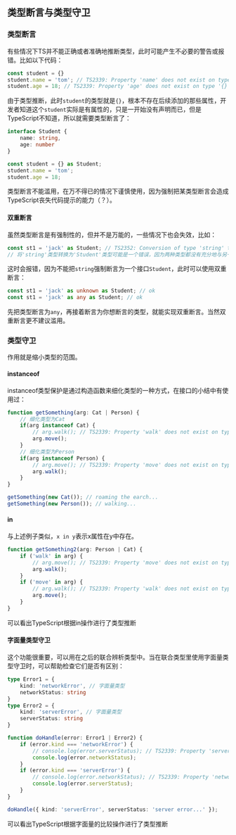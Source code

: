 ## 类型断言与类型守卫

### 类型断言

有些情况下TS并不能正确或者准确地推断类型，此时可能产生不必要的警告或报错。比如以下代码：

```typescript
const student = {}
student.name = 'tom'; // TS2339: Property 'name' does not exist on type '{}'.
student.age = 18; // TS2339: Property 'age' does not exist on type '{}'.
```

由于类型推断，此时`student`的类型就是`{}`，根本不存在后续添加的那些属性，开发者知道这个`student`实际是有属性的，只是一开始没有声明而已，但是TypeScript不知道，所以就需要类型断言了：

```typescript
interface Student {
    name: string,
    age: number
}

const student = {} as Student;
student.name = 'tom';
student.age = 18; 
```

类型断言不能滥用，在万不得已的情况下谨慎使用，因为强制把某类型断言会造成TypeScript丧失代码提示的能力（？）。

#### 双重断言

虽然类型断言是有强制性的，但并不是万能的，一些情况下也会失效，比如：

```typescript
const st1 = 'jack' as Student; // TS2352: Conversion of type 'string' to type 'Student' may be a mistake because neither type sufficiently overlaps with the other. If this was intentional, convert the expression to 'unknown' first.
// 将'string'类型转换为'Student'类型可能是一个错误，因为两种类型都没有充分地与另一种类型重叠。如果这是故意的，首先将表达式转换为'unknown'。
```

这时会报错，因为不能把`string`强制断言为一个接口`Student`，此时可以使用双重断言：

```typescript
const st1 = 'jack' as unknown as Student; // ok
const st1 = 'jack' as any as Student; // ok
```

先把类型断言为`any`，再接着断言为你想断言的类型，就能实现双重断言。当然双重断言更不建议滥用。



### 类型守卫

作用就是缩小类型的范围。

#### instanceof

instanceof类型保护是通过构造函数来细化类型的一种方式，在接口的小结中有使用过：

```typescript
function getSomething(arg: Cat | Person) {
    // 细化类型为Cat
    if(arg instanceof Cat) {
        // arg.walk(); // TS2339: Property 'walk' does not exist on type 'Cat'.
        arg.move();
    }
    // 细化类型为Person
    if(arg instanceof Person) {
        // arg.move(); // TS2339: Property 'move' does not exist on type 'Person'.
        arg.walk();
    }
}

getSomething(new Cat()); // roaming the earch...
getSomething(new Person()); // walking...
```

#### in

与上述例子类似，`x in y`表示x属性在y中存在。

```typescript
function getSomething2(arg: Person | Cat) {
    if ('walk' in arg) {
        // arg.move(); // TS2339: Property 'move' does not exist on type 'Person'.
        arg.walk();
    }
    if ('move' in arg) {
        // arg.walk(); // TS2339: Property 'walk' does not exist on type 'Cat'.
        arg.move();
    }
}
```

可以看出TypeScript根据in操作进行了类型推断

#### 字面量类型守卫

这个功能很重要，可以用在之后的联合辨析类型中。当在联合类型里使用字面量类型守卫时，可以帮助检查它们是否有区别：

```typescript
type Error1 = {
    kind: 'networkError', // 字面量类型
    networkStatus: string
}
type Error2 = {
    kind: 'serverError', // 字面量类型
    serverStatus: string
}

function doHandle(error: Error1 | Error2) {
    if (error.kind === 'networkError') {
        // console.log(error.serverStatus); // TS2339: Property 'serverStatus' does not exist on type 'Error1'.
        console.log(error.networkStatus);
    }
    if (error.kind === 'serverError') {
        // console.log(error.networkStatus); // TS2339: Property 'networkStatus' does not exist on type 'Error2'.
        console.log(error.serverStatus);
    }
}

doHandle({ kind: 'serverError', serverStatus: 'server error...' });
```

可以看出TypeScript根据字面量的比较操作进行了类型推断